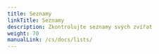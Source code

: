 ```yaml
---
title: Seznamy
linkTitle: Seznamy
description: Zkontrolujte seznamy svých zvířat
weight: 70
manualLink: /cs/docs/lists/
---
```

<script>
  window.location.href = "/cs/docs/lists/";
</script>

